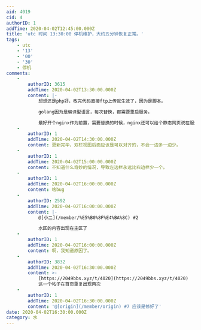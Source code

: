 ```yaml
---
aid: 4019
cid: 4
authorID: 1
addTime: 2020-04-02T12:45:00.000Z
title: 'utc 时间 13:30:00 停机维护，大约五分钟恢复正常。'
tags:
    - utc
    - '13'
    - '00'
    - '30'
    - 停机
comments:
    -
        authorID: 3615
        addTime: 2020-04-02T13:30:00.000Z
        content: |-
            想想还是php好，改完代码直接ftp上传就生效了，因为是脚本。

            golang因为是编译型语言，每次替换，都需要重启服务。

            最好开个nginx作为前置，需要替换的时候，nginx还可以给个静态网页说在服务器升级，而不是521报错
    -
        authorID: 1
        addTime: 2020-04-02T14:30:00.000Z
        content: 更新完毕，双栏视图后面应该是可以对齐的，不会一边多一边少。
    -
        authorID: 1
        addTime: 2020-04-02T15:00:00.000Z
        content: 不知道什么奇妙的情况，导致左边栏永远比右边栏少一个。
    -
        authorID: 1
        addTime: 2020-04-02T16:00:00.000Z
        content: 啥bug
    -
        authorID: 2592
        addTime: 2020-04-02T16:00:00.000Z
        content: |-
            @[小二](/member/%E5%B0%8F%E4%BA%8C) #2

            水区的内容出现在主区了
    -
        authorID: 1
        addTime: 2020-04-02T16:00:00.000Z
        content: 啊，我知道原因了。
    -
        authorID: 3832
        addTime: 2020-04-02T16:30:00.000Z
        content: >-
            [https://2049bbs.xyz/t/4020](https://2049bbs.xyz/t/4020)
            这一个帖子在首页重复出现两次
    -
        authorID: 1
        addTime: 2020-04-02T16:30:00.000Z
        content: '@[origin](/member/origin) #7 应该是修好了'
date: 2020-04-02T16:30:00.000Z
category: 水
---
```



